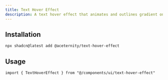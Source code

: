 ```yaml
---
title: Text Hover Effect
description: A text hover effect that animates and outlines gradient on hover, as seen on x.ai
---
```


## Installation

```bash
npx shadcn@latest add @aceternity/text-hover-effect
```

## Usage

```tsx showLineNumbers
import { TextHoverEffect } from "@/components/ui/text-hover-effect"
```
